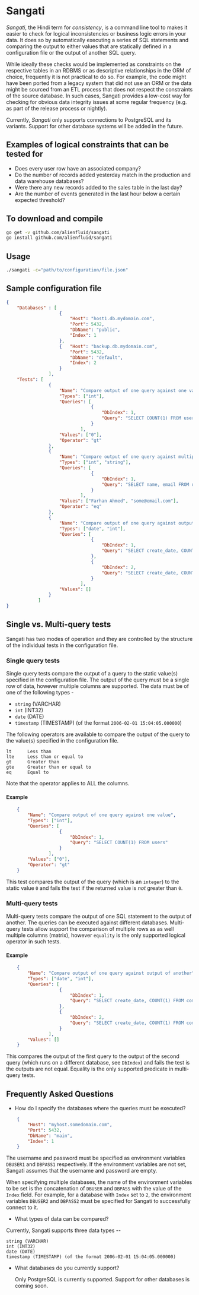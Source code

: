 # Sangati

*Sangati*, the Hindi term for *consistency*, is a command line tool to makes it easier to check for logical inconsistencies or business logic errors in your data. It does so by automatically executing a series of SQL statements and comparing the output to either values that are statically defined in a configuration file or the output of another SQL query. 

While ideally these checks would be implemented as constraints on the respective tables in an RDBMS or as descriptive relationships in the ORM of choice, frequently it is not practical to do so. For example, the code might have been ported from a legacy system that did not use an ORM or the data might be sourced from an ETL process that does not respect the constraints of the source database. In such cases, Sangati provides a low-cost way for checking for obvious data integrity issues at some regular frequency (e.g. as part of the release process or nightly).

Currently, *Sangati* only supports connections to PostgreSQL and its variants. Support for other database systems will be added in the future.

## Examples of logical constraints that can be tested for

* Does every user row have an associated company?
* Do the number of records added yesterday match in the production and data warehouse databases?
* Were there any new records added to the sales table in the last day?
* Are the number of events generated in the last hour below a certain expected threshold?

## To download and compile

```bash
go get -v github.com/alienfluid/sangati
go install github.com/alienfluid/sangati
```

## Usage

```bash
./sangati -c="path/to/configuration/file.json"
```

## Sample configuration file

```json
{
    "Databases" : [
                    {
                        "Host": "host1.db.mydomain.com",
                        "Port": 5432,
                        "DbName": "public",
                        "Index": 1
                    },
                    {   "Host": "backup.db.mydomain.com",
                        "Port": 5432,
                        "DbName": "default",
                        "Index": 2
                    }
                ],
    "Tests": [
                {
                    "Name": "Compare output of one query against one value",
                    "Types": ["int"],
                    "Queries": [
                                {
                                    "DbIndex": 1, 
                                    "Query": "SELECT COUNT(1) FROM users"
                                }
                            ],
                    "Values": ["0"],
                    "Operator": "gt"
                },
                {
                    "Name": "Compare output of one query against multiple values",
                    "Types": ["int", "string"],
                    "Queries": [
                                {
                                    "DbIndex": 1, 
                                    "Query": "SELECT name, email FROM users WHERE id = 4"
                                }
                            ],
                    "Values": ["Farhan Ahmed", "some@email.com"],
                    "Operator": "eq"
                },
                {
                    "Name": "Compare output of one query against output of another",
                    "Types": ["date", "int"],
                    "Queries": [
                                {
                                    "DbIndex": 1,
                                    "Query": "SELECT create_date, COUNT(1) FROM companies GROUP BY 1 ORDER BY 1"
                                },
                                {
                                    "DbIndex": 2,
                                    "Query": "SELECT create_date, COUNT(1) FROM companies GROUP BY 1 ORDER BY 1"
                                }
                            ],
                    "Values": []
                }               
            ]
}

```

## Single vs. Multi-query tests

Sangati has two modes of operation and they are controlled by the structure of the individual tests in the configuration file.

### Single query tests

Single query tests compare the output of a query to the static value(s) specified in the configuration file. The output of the query must be a single row of data, however multiple columns are supported. The data must be of one of the following types -

* `string` (VARCHAR)
* `int` (INT32)
* `date` (DATE)
* `timestamp` (TIMESTAMP) (of the format `2006-02-01 15:04:05.000000`)

The following operators are available to compare the output of the query to the value(s) specified in the configuration file.

```csv
lt      Less than
lte     Less than or equal to
gt      Greater than
gte     Greater than or equal to
eq      Equal to
```

Note that the operator applies to ALL the columns.

#### Example

```json
    {
        "Name": "Compare output of one query against one value",
        "Types": ["int"],
        "Queries": [
                    {
                        "DbIndex": 1, 
                        "Query": "SELECT COUNT(1) FROM users"
                    }
                ],
        "Values": ["0"],
        "Operator": "gt"
    }
```

This test compares the output of the query (which is an `integer`) to the static value `0` and fails the test if the returned value is _not_ greater than `0`.

### Multi-query tests

Multi-query tests compare the output of one SQL statement to the output of another. The queries can be executed against different databases. Multi-query tests allow support the comparison of multiple rows as as well multiple columns (matrix), however `equality` is the only supported logical operator in such tests. 

#### Example

```json
    {
        "Name": "Compare output of one query against output of another",
        "Types": ["date", "int"],
        "Queries": [
                    {
                        "DbIndex": 1,
                        "Query": "SELECT create_date, COUNT(1) FROM companies GROUP BY 1 ORDER BY 1"
                    },
                    {
                        "DbIndex": 2,
                        "Query": "SELECT create_date, COUNT(1) FROM companies GROUP BY 1 ORDER BY 1"
                    }
                ],
        "Values": []
    } 
```    

This compares the output of the first query to the output of the second query (which runs on a different database, see `DbIndex`) and fails the test is the outputs are not equal. Equality is the only supported predicate in multi-query tests.

## Frequently Asked Questions

* How do I specify the databases where the queries must be executed?

```json
    {
        "Host": "myhost.somedomain.com",
        "Port": 5432,
        "DbName": "main",
        "Index": 1
    }
```

The username and password must be specified as environment variables `DBUSER1` and `DBPASS1` respectively. If the environment variables are not set, Sangati assumes that the username and password are empty. 

When specifying multiple databases, the name of the environment variables to be set is the concatenation of `DBUSER` and `DBPASS` with the value of the `Index` field. For example, for a database with `Index` set to `2`, the environment variables `DBUSER2` and `DBPASS2` must be specified for Sangati to successfully connect to it.

* What types of data can be compared?

Currently, Sangati supports three data types --

```csv
string (VARCHAR)
int (INT32)
date (DATE)
timestamp (TIMESTAMP) (of the format 2006-02-01 15:04:05.000000)
```

* What databases do you currently support?

    Only PostgreSQL is currently supported. Support for other databases is coming soon.
